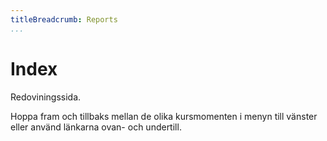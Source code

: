 ```yaml
---
titleBreadcrumb: Reports
...
```

Index
===============================

Redoviningssida.

Hoppa fram och tillbaks mellan de olika kursmomenten i menyn till vänster eller använd länkarna ovan- och undertill.
